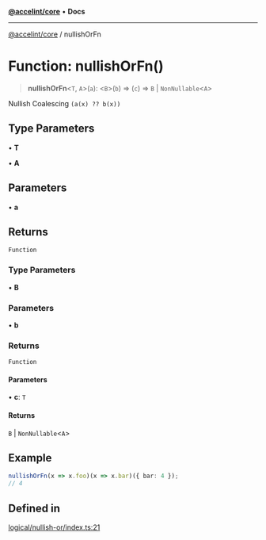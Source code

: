 [**@accelint/core**](../README.md) • **Docs**

***

[@accelint/core](../README.md) / nullishOrFn

# Function: nullishOrFn()

> **nullishOrFn**\<`T`, `A`\>(`a`): \<`B`\>(`b`) => (`c`) => `B` \| `NonNullable`\<`A`\>

Nullish Coalescing `(a(x) ?? b(x))`

## Type Parameters

• **T**

• **A**

## Parameters

• **a**

## Returns

`Function`

### Type Parameters

• **B**

### Parameters

• **b**

### Returns

`Function`

#### Parameters

• **c**: `T`

#### Returns

`B` \| `NonNullable`\<`A`\>

## Example

```ts
nullishOrFn(x => x.foo)(x => x.bar)({ bar: 4 });
// 4
```

## Defined in

[logical/nullish-or/index.ts:21](https://github.com/gohypergiant/standard-toolkit/blob/424b88fd48a5bcc02ed99ee27fd64cd73349aa30/packages/core/src/logical/nullish-or/index.ts#L21)
